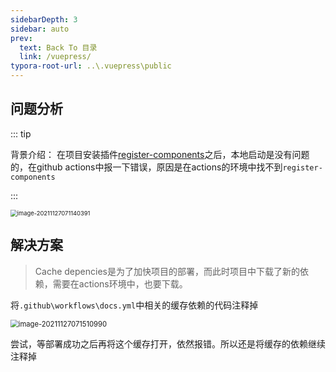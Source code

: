 ```yaml
---
sidebarDepth: 3
sidebar: auto
prev:
  text: Back To 目录
  link: /vuepress/
typora-root-url: ..\.vuepress\public
---
```




## 问题分析

::: tip 

背景介绍： 在项目安装插件[register-components](https://v2.vuepress.vuejs.org/zh/reference/plugin/register-components.html#register-components)之后，本地启动是没有问题的，在github actions中报一下错误，原因是在actions的环境中找不到`register-components`

:::

<img src="https://gitee.com/q10viking/PictureRepos/raw/master/images/image-20211127071140391.png" alt="image-20211127071140391" style="zoom:67%;" />

## 解决方案

> Cache depencies是为了加快项目的部署，而此时项目中下载了新的依赖，需要在actions环境中，也要下载。

将`.github\workflows\docs.yml`中相关的缓存依赖的代码注释掉

<img src="https://gitee.com/q10viking/PictureRepos/raw/master/images/image-20211127071510990.png" alt="image-20211127071510990" style="zoom:80%;" />

尝试，等部署成功之后再将这个缓存打开，依然报错。所以还是将缓存的依赖继续注释掉

